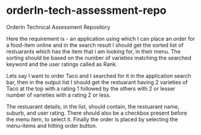 # orderIn-tech-assessment-repo
OrderIn Technical Assessment Repository

Here the requirement is - an application using which I can place an order for a food-item online and in the 
search result I should get the sorted list of restuarants which has the item that i am looking for, in their menu.
The sorting should be based on the number of varieties matching the searched keyword and the user ratings called as Rank.

Lets say I want to order Taco and I searched for it in the application search bar, then in the output list I should get 
the restuarant having 2 varieties of Taco at the top with a rating 1 followed by the others with 2 or lesser number of 
varieties with a rating 2 or less.

The restuarant details, in the list, should contain, the restuarant name, suburb, and user rating.
There should also be a checkbox present before the menu item, to select it.
Finally the order is placed by selecting the menu-items and hitting order button.


